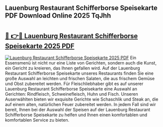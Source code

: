 ## Lauenburg Restaurant Schifferborse Speisekarte PDF Download Online 2025 TqJhh

# <h2><a href="http://gc70ll.nevu.top/?p=Lauenburg+Restaurant+Schifferborse+Speisekarte">🔗 👉🔴 Lauenburg Restaurant Schifferborse Speisekarte 2025 PDF</a></h2>

[![Lauenburg Restaurant Schifferborse Speisekarte 2025 PDF](https://i.imgur.com/dBaPXMq.png)](http://gc70ll.nevu.top/?p=Lauenburg+Restaurant+Schifferborse+Speisekarte)
Ein Essensmenü ist nicht nur eine Liste von Gerichten, sondern auch die Kunst, ein Gericht zu kreieren, das Ihnen gefallen wird. Auf der Lauenburg Restaurant Schifferborse Speisekarte unseres Restaurants finden Sie eine große Auswahl an leichten und frischen Salaten, die aus frischem Gemüse und Obst zubereitet werden. Für Fleischliebhaber gibt es auf unserer Lauenburg Restaurant Schifferborse Speisekarte eine Auswahl an Gerichten: Rindfleisch, Schweinefleisch, Huhn und Fisch. Unseren Auserwählten bieten wir exquisite Gerichte wie Schaschlik und Steak an, die auf einem alten, natürlichen Feuer zubereitet werden. In jedem Fall sind wir bereit, Ihnen bei der Auswahl der Speisen auf der Lauenburg Restaurant Schifferborse Speisekarte zu helfen und Ihnen einen komfortablen und komfortablen Service zu bieten.
